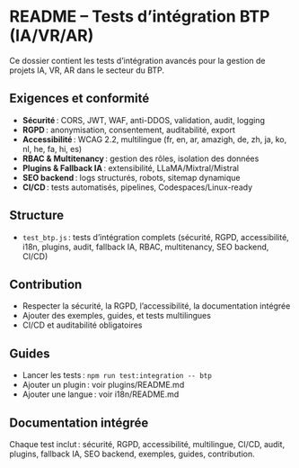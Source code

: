 # README – Tests d’intégration BTP (IA/VR/AR)

Ce dossier contient les tests d’intégration avancés pour la gestion de projets IA, VR, AR dans le secteur du BTP.

## Exigences et conformité
- **Sécurité** : CORS, JWT, WAF, anti-DDOS, validation, audit, logging
- **RGPD** : anonymisation, consentement, auditabilité, export
- **Accessibilité** : WCAG 2.2, multilingue (fr, en, ar, amazigh, de, zh, ja, ko, nl, he, fa, hi, es)
- **RBAC & Multitenancy** : gestion des rôles, isolation des données
- **Plugins & Fallback IA** : extensibilité, LLaMA/Mixtral/Mistral
- **SEO backend** : logs structurés, robots, sitemap dynamique
- **CI/CD** : tests automatisés, pipelines, Codespaces/Linux-ready

## Structure
- `test_btp.js` : tests d’intégration complets (sécurité, RGPD, accessibilité, i18n, plugins, audit, fallback IA, RBAC, multitenancy, SEO backend, CI/CD)

## Contribution
- Respecter la sécurité, la RGPD, l’accessibilité, la documentation intégrée
- Ajouter des exemples, guides, et tests multilingues
- CI/CD et auditabilité obligatoires

## Guides
- Lancer les tests : `npm run test:integration -- btp`
- Ajouter un plugin : voir plugins/README.md
- Ajouter une langue : voir i18n/README.md

## Documentation intégrée
Chaque test inclut : sécurité, RGPD, accessibilité, multilingue, CI/CD, audit, plugins, fallback IA, SEO backend, exemples, guides, contribution.
